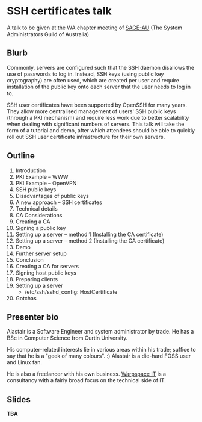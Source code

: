 # SSH certificates talk
A talk to be given at the WA chapter meeting of [SAGE-AU][]
(The System Administrators Guild of Australia)

  [SAGE-AU]: http://www.sage-au.org.au/

## Blurb

Commonly, servers are configured such that the SSH daemon disallows the use of
passwords to log in.  Instead, SSH keys (using public key cryptography) are
often used, which are created per user and require installation of the public
key onto each server that the user needs to log in to.

SSH user certificates have been supported by OpenSSH for many years.  They
allow more centralised management of users' SSH public keys (through a PKI
mechanism) and require less work due to better scalability when dealing with
significant numbers of servers.  This talk will take the form of a tutorial and
demo, after which attendees should be able to quickly roll out SSH user
certificate infrastructure for their own servers.

## Outline

  1. Introduction
  1. PKI Example – WWW
  1. PKI Example – OpenVPN
  1. SSH public keys
  1. Disadvantages of public keys
  1. A new approach – SSH certificates
  1. Technical details
  1. CA Considerations
  1. Creating a CA
  1. Signing a public key
  1. Setting up a server – method 1 (Installing the CA certificate)
  1. Setting up a server – method 2 (Installing the CA certificate)
  1. Demo
  1. Further server setup
  1. Conclusion
  1. Creating a CA for servers
  1. Signing host public keys
  1. Preparing clients
  1. Setting up a server
     - /etc/ssh/sshd_config: HostCertificate
  1. Gotchas

## Presenter bio

Alastair is a Software Engineer and system administrator by trade.  He has a BSc in Computer Science from Curtin University.

His computer-related interests lie in various areas within his trade; suffice to say that he is a "geek of many colours". :)  Alastair is a die-hard FOSS user and Linux fan.

He is also a freelancer with his own business.  [Warpspace IT](http://www.warpspace.net/) is a consultancy with a fairly broad focus on the technical side of IT.

## Slides

**TBA**
